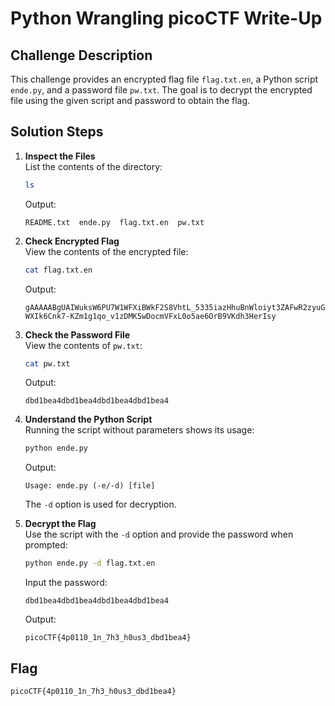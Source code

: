 # Python Wrangling picoCTF Write-Up

## Challenge Description
This challenge provides an encrypted flag file `flag.txt.en`, a Python script `ende.py`, and a password file `pw.txt`. The goal is to decrypt the encrypted file using the given script and password to obtain the flag.

## Solution Steps

1. **Inspect the Files**  
   List the contents of the directory:
   ```bash
   ls
   ```
   Output:
   ```
   README.txt  ende.py  flag.txt.en  pw.txt
   ```

2. **Check Encrypted Flag**  
   View the contents of the encrypted file:
   ```bash
   cat flag.txt.en
   ```
   Output:
   ```
   gAAAAABgUAIWuksW6PU7W1WFXiBWkF2S8VhtL_5335iazHhuBnWloiyt3ZAFwR2zyuG7iZLSVPaQIZLTxgo-WXIk6Cnk7-KZm1g1qo_v1zDMK5wDocmVFxL0o5ae6OrB9VKdh3HerIsy
   ```

3. **Check the Password File**  
   View the contents of `pw.txt`:
   ```bash
   cat pw.txt
   ```
   Output:
   ```
   dbd1bea4dbd1bea4dbd1bea4dbd1bea4
   ```

4. **Understand the Python Script**  
   Running the script without parameters shows its usage:
   ```bash
   python ende.py
   ```
   Output:
   ```
   Usage: ende.py (-e/-d) [file]
   ```
   The `-d` option is used for decryption.

5. **Decrypt the Flag**  
   Use the script with the `-d` option and provide the password when prompted:
   ```bash
   python ende.py -d flag.txt.en
   ```
   Input the password:
   ```
   dbd1bea4dbd1bea4dbd1bea4dbd1bea4
   ```
   Output:
   ```
   picoCTF{4p0110_1n_7h3_h0us3_dbd1bea4}
   ```

## Flag
```
picoCTF{4p0110_1n_7h3_h0us3_dbd1bea4}
```

